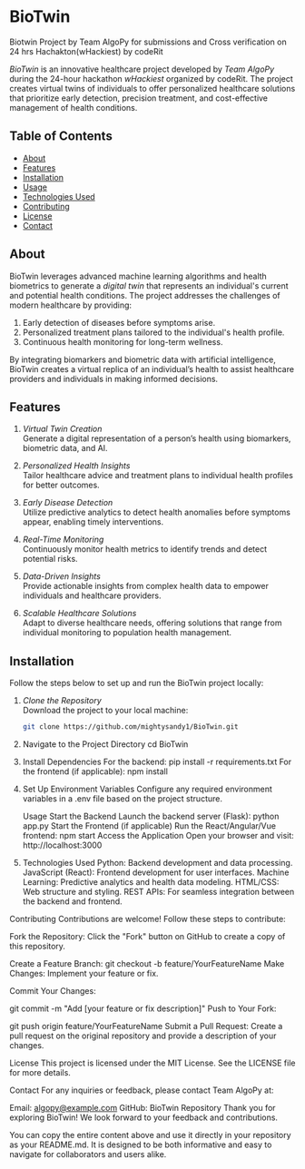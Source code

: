 # BioTwin
Biotwin Project by Team AlgoPy for submissions and Cross verification on 24 hrs Hachakton(wHackiest) by codeRit 


*BioTwin* is an innovative healthcare project developed by *Team AlgoPy* during the 24-hour hackathon *wHackiest* organized by codeRit. The project creates virtual twins of individuals to offer personalized healthcare solutions that prioritize early detection, precision treatment, and cost-effective management of health conditions.

## Table of Contents

- [About](#about)
- [Features](#features)
- [Installation](#installation)
- [Usage](#usage)
- [Technologies Used](#technologies-used)
- [Contributing](#contributing)
- [License](#license)
- [Contact](#contact)

## About

BioTwin leverages advanced machine learning algorithms and health biometrics to generate a *digital twin* that represents an individual's current and potential health conditions. The project addresses the challenges of modern healthcare by providing:

1. Early detection of diseases before symptoms arise.
2. Personalized treatment plans tailored to the individual's health profile.
3. Continuous health monitoring for long-term wellness.

By integrating biomarkers and biometric data with artificial intelligence, BioTwin creates a virtual replica of an individual’s health to assist healthcare providers and individuals in making informed decisions.

## Features

1. *Virtual Twin Creation*  
   Generate a digital representation of a person’s health using biomarkers, biometric data, and AI.

2. *Personalized Health Insights*  
   Tailor healthcare advice and treatment plans to individual health profiles for better outcomes.

3. *Early Disease Detection*  
   Utilize predictive analytics to detect health anomalies before symptoms appear, enabling timely interventions.

4. *Real-Time Monitoring*  
   Continuously monitor health metrics to identify trends and detect potential risks.

5. *Data-Driven Insights*  
   Provide actionable insights from complex health data to empower individuals and healthcare providers.

6. *Scalable Healthcare Solutions*  
   Adapt to diverse healthcare needs, offering solutions that range from individual monitoring to population health management.

## Installation

Follow the steps below to set up and run the BioTwin project locally:

1. *Clone the Repository*  
   Download the project to your local machine:
   ```bash
   git clone https://github.com/mightysandy1/BioTwin.git


2. Navigate to the Project Directory
   cd BioTwin

3. Install Dependencies
 For the backend:
 pip install -r requirements.txt
 For the frontend (if applicable):
 npm install

4. Set Up Environment Variables
  Configure any required environment variables in a .env file based on the project structure.

   Usage
   Start the Backend
   Launch the backend server (Flask):
   python app.py
   Start the Frontend (if applicable)
   Run the React/Angular/Vue frontend:
   npm start
   Access the Application
   Open your browser and visit:
   http://localhost:3000


5. Technologies Used
    Python: Backend development and data processing.
    JavaScript (React): Frontend development for user interfaces.
    Machine Learning: Predictive analytics and health data modeling.
    HTML/CSS: Web structure and styling.
    REST APIs: For seamless integration between the backend and frontend.

Contributing
Contributions are welcome! Follow these steps to contribute:

Fork the Repository: Click the "Fork" button on GitHub to create a copy of this repository.

Create a Feature Branch:
 git checkout -b feature/YourFeatureName
 Make Changes: Implement your feature or fix.

Commit Your Changes:

 git commit -m "Add [your feature or fix description]"
 Push to Your Fork:

 git push origin feature/YourFeatureName
 Submit a Pull Request: Create a pull request on the original repository and provide a description of your changes.

License
This project is licensed under the MIT License. See the LICENSE file for more details.

Contact
For any inquiries or feedback, please contact Team AlgoPy at:

Email: algopy@example.com
GitHub: BioTwin Repository
Thank you for exploring BioTwin! We look forward to your feedback and contributions.

You can copy the entire content above and use it directly in your repository as your README.md. It is designed to be both informative and easy to navigate for collaborators and users alike.
